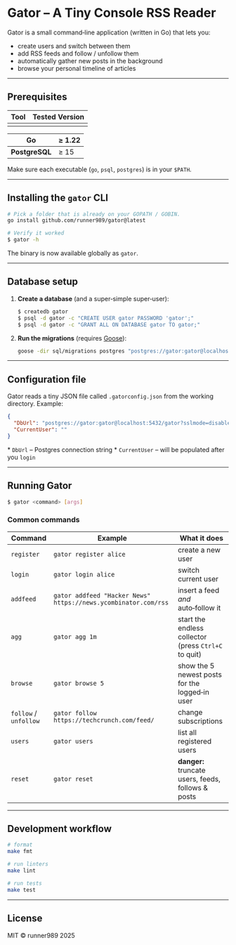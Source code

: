 # Gator – A Tiny Console RSS Reader

Gator is a small command‑line application (written in Go) that lets you:

- create users and switch between them
- add RSS feeds and follow / unfollow them
- automatically gather new posts in the background
- browse your personal timeline of articles

---

## Prerequisites

| Tool | Tested Version |
| ---- | -------------- |
|      |                |

| **Go**         | ≥ 1.22 |
| -------------- |--------|
| **PostgreSQL** | ≥ 15   |

Make sure each executable (`go`, `psql`, `postgres`) is in your `$PATH`.

---

## Installing the `gator` CLI

```bash
# Pick a folder that is already on your GOPATH / GOBIN.
go install github.com/runner989/gator@latest

# Verify it worked
$ gator -h
```

The binary is now available globally as `gator`.

---

## Database setup

1. **Create a database** (and a super‑simple super‑user):
   ```bash
   $ createdb gator
   $ psql -d gator -c "CREATE USER gator PASSWORD 'gator';"
   $ psql -d gator -c "GRANT ALL ON DATABASE gator TO gator;"
   ```
2. **Run the migrations** (requires [Goose](https://github.com/pressly/goose)):
   ```bash
   goose -dir sql/migrations postgres "postgres://gator:gator@localhost:5432/gator?sslmode=disable" up
   ```

---

## Configuration file

Gator reads a tiny JSON file called `.gatorconfig.json` from the working directory.  Example:

```json
{
  "DbUrl": "postgres://gator:gator@localhost:5432/gator?sslmode=disable",
  "CurrentUser": ""
}
```

\* `DbUrl` – Postgres connection string \* `CurrentUser` – will be populated after you `login`

---

## Running Gator

```bash
$ gator <command> [args]
```

### Common commands

| Command               | Example                                                        | What it does                                         |
| --------------------- |----------------------------------------------------------------|------------------------------------------------------|
| `register`            | `gator register alice`                                         | create a new user                                    |
| `login`               | `gator login alice`                                            | switch current user                                  |
| `addfeed`             | `gator addfeed "Hacker News" https://news.ycombinator.com/rss` | insert a feed *and* auto‑follow it                   |
| `agg`                 | `gator agg 1m`                                                 | start the endless collector (press `Ctrl+C` to quit) |
| `browse`              | `gator browse 5`                                               | show the 5 newest posts for the logged‑in user       |
| `follow` / `unfollow` | `gator follow https://techcrunch.com/feed/`                    | change subscriptions                                 |
| `users`               | `gator users`                                                  | list all registered users                            |
| `reset`               | `gator reset`                                                  | **danger:** truncate users, feeds, follows & posts   |

---

## Development workflow

```bash
# format
make fmt

# run linters
make lint

# run tests
make test
```

---

## License

MIT © runner989 2025

